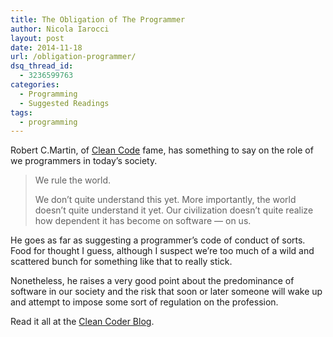 ```yaml
---
title: The Obligation of The Programmer
author: Nicola Iarocci
layout: post
date: 2014-11-18
url: /obligation-programmer/
dsq_thread_id:
  - 3236599763
categories:
  - Programming
  - Suggested Readings
tags:
  - programming
---
```

Robert C.Martin, of <a href="http://www.amazon.com/Clean-Code-Handbook-Software-Craftsmanship/dp/0132350882" target="_blank">Clean Code</a> fame, has something to say on the role of we programmers in today&#8217;s society.

> We rule the world.
> 
> We don&#8217;t quite understand this yet. More importantly, the world doesn&#8217;t quite understand it yet. Our civilization doesn&#8217;t quite realize how dependent it has become on software &#8212; on us.

He goes as far as suggesting a programmer&#8217;s code of conduct of sorts. Food for thought I guess, although I suspect we&#8217;re too much of a wild and scattered bunch for something like that to really stick.

Nonetheless, he raises a very good point about the predominance of software in our society and the risk that soon or later someone will wake up and attempt to impose some sort of regulation on the profession.

Read it all at the [Clean Coder Blog][1].

 [1]: http://blog.cleancoder.com/uncle-bob/2014/11/15/WeRuleTheWorld.html
